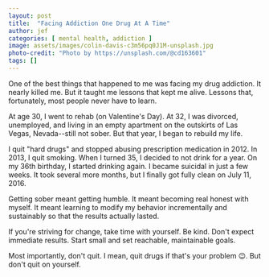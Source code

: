 ```yaml
---
layout: post
title:  "Facing Addiction One Drug At A Time"
author: jef
categories: [ mental health, addiction ]
image: assets/images/colin-davis-c3m56pq0J1M-unsplash.jpg
photo-credit: "Photo by https://unsplash.com/@cd163601"
tags: []
---
```


One of the best things that happened to me was facing my drug addiction. It nearly killed me. But it taught me lessons that kept me alive. Lessons that, fortunately, most people never have to learn.

At age 30, I went to rehab (on Valentine's Day). At 32, I was divorced, unemployed, and living in an empty apartment on the outskirts of Las Vegas, Nevada--still not sober. But that year, I began to rebuild my life.

I quit "hard drugs" and stopped abusing prescription medication in 2012. In 2013, I quit smoking. When I turned 35, I decided to not drink for a year. On my 36th birthday, I started drinking again. I became suicidal in just a few weeks. It took several more months, but I finally got fully clean on July 11, 2016.

Getting sober meant getting humble. It meant becoming real honest with myself. It meant learning to modify my behavior incrementally and sustainably so that the results actually lasted.

If you're striving for change, take time with yourself. Be kind. Don't expect immediate results. Start small and set reachable, maintainable goals.

Most importantly, don't quit. I mean, quit drugs if that's your problem 😉. But don't quit on yourself.